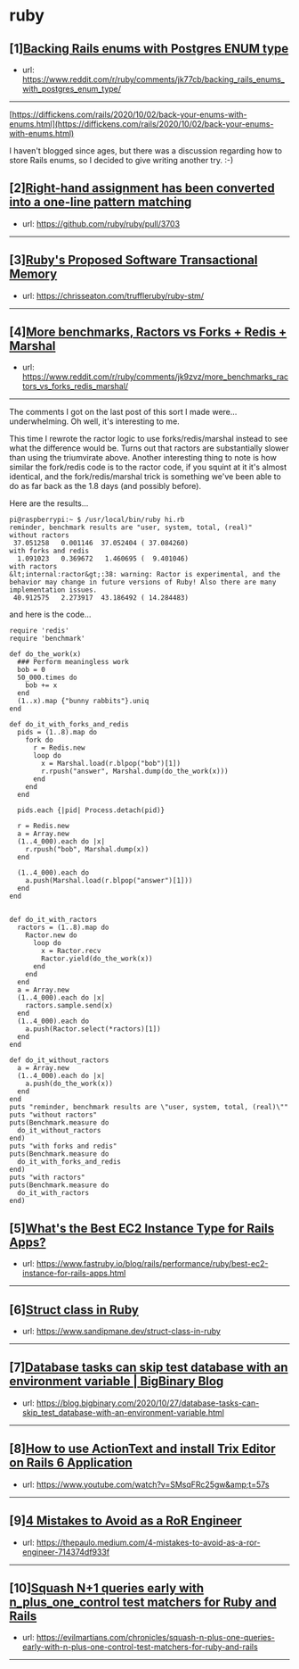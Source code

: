 # ruby
## [1][Backing Rails enums with Postgres ENUM type](https://www.reddit.com/r/ruby/comments/jk77cb/backing_rails_enums_with_postgres_enum_type/)
- url: https://www.reddit.com/r/ruby/comments/jk77cb/backing_rails_enums_with_postgres_enum_type/
---
[https://diffickens.com/rails/2020/10/02/back-your-enums-with-enums.html](https://diffickens.com/rails/2020/10/02/back-your-enums-with-enums.html)

I haven't blogged since ages, but there was a discussion regarding how to store Rails enums, so I decided to give writing another try. :-)
## [2][Right-hand assignment has been converted into a one-line pattern matching](https://www.reddit.com/r/ruby/comments/jk8icl/righthand_assignment_has_been_converted_into_a/)
- url: https://github.com/ruby/ruby/pull/3703
---

## [3][Ruby's Proposed Software Transactional Memory](https://www.reddit.com/r/ruby/comments/jjsayz/rubys_proposed_software_transactional_memory/)
- url: https://chrisseaton.com/truffleruby/ruby-stm/
---

## [4][More benchmarks, Ractors vs Forks + Redis + Marshal](https://www.reddit.com/r/ruby/comments/jk9zvz/more_benchmarks_ractors_vs_forks_redis_marshal/)
- url: https://www.reddit.com/r/ruby/comments/jk9zvz/more_benchmarks_ractors_vs_forks_redis_marshal/
---
The comments I got on the last post of this sort I made were... underwhelming.  Oh well, it's interesting to me.

This time I rewrote the ractor logic to use forks/redis/marshal instead to see what the difference would be.  Turns out that ractors are substantially slower than using the triumvirate above.  Another interesting thing to note is how similar the fork/redis code is to the ractor code, if you squint at it it's almost identical, and the fork/redis/marshal trick is something we've been able to do as far back as the 1.8 days (and possibly before).

Here are the results...
```
pi@raspberrypi:~ $ /usr/local/bin/ruby hi.rb 
reminder, benchmark results are "user, system, total, (real)"
without ractors
 37.051258   0.001146  37.052404 ( 37.084260)
with forks and redis
  1.091023   0.369672   1.460695 (  9.401046)
with ractors
&lt;internal:ractor&gt;:38: warning: Ractor is experimental, and the behavior may change in future versions of Ruby! Also there are many implementation issues.
 40.912575   2.273917  43.186492 ( 14.284483)
```

and here is the code...

```
require 'redis'
require 'benchmark'

def do_the_work(x)
  ### Perform meaningless work
  bob = 0 
  50_000.times do
    bob += x
  end
  (1..x).map {"bunny rabbits"}.uniq 
end

def do_it_with_forks_and_redis
  pids = (1..8).map do
    fork do
      r = Redis.new
      loop do
        x = Marshal.load(r.blpop("bob")[1])
        r.rpush("answer", Marshal.dump(do_the_work(x)))
      end
    end
  end
  
  pids.each {|pid| Process.detach(pid)}

  r = Redis.new
  a = Array.new
  (1..4_000).each do |x|
    r.rpush("bob", Marshal.dump(x))
  end

  (1..4_000).each do
    a.push(Marshal.load(r.blpop("answer")[1]))
  end
end


def do_it_with_ractors
  ractors = (1..8).map do
    Ractor.new do
      loop do
        x = Ractor.recv
        Ractor.yield(do_the_work(x))
      end
    end
  end
  a = Array.new
  (1..4_000).each do |x|
    ractors.sample.send(x)
  end
  (1..4_000).each do
    a.push(Ractor.select(*ractors)[1])
  end
end

def do_it_without_ractors
  a = Array.new
  (1..4_000).each do |x|
    a.push(do_the_work(x))
  end
end
puts "reminder, benchmark results are \"user, system, total, (real)\""
puts "without ractors"
puts(Benchmark.measure do 
  do_it_without_ractors
end)
puts "with forks and redis"
puts(Benchmark.measure do
  do_it_with_forks_and_redis
end)
puts "with ractors"
puts(Benchmark.measure do
  do_it_with_ractors
end)
```
## [5][What's the Best EC2 Instance Type for Rails Apps?](https://www.reddit.com/r/ruby/comments/jjo4lf/whats_the_best_ec2_instance_type_for_rails_apps/)
- url: https://www.fastruby.io/blog/rails/performance/ruby/best-ec2-instance-for-rails-apps.html
---

## [6][Struct class in Ruby](https://www.reddit.com/r/ruby/comments/jjs5n7/struct_class_in_ruby/)
- url: https://www.sandipmane.dev/struct-class-in-ruby
---

## [7][Database tasks can skip test database with an environment variable | BigBinary Blog](https://www.reddit.com/r/ruby/comments/jji66z/database_tasks_can_skip_test_database_with_an/)
- url: https://blog.bigbinary.com/2020/10/27/database-tasks-can-skip_test_database-with-an-environment-variable.html
---

## [8][How to use ActionText and install Trix Editor on Rails 6 Application](https://www.reddit.com/r/ruby/comments/jjgnqw/how_to_use_actiontext_and_install_trix_editor_on/)
- url: https://www.youtube.com/watch?v=SMsqFRc25gw&amp;t=57s
---

## [9][4 Mistakes to Avoid as a RoR Engineer](https://www.reddit.com/r/ruby/comments/jjbp7c/4_mistakes_to_avoid_as_a_ror_engineer/)
- url: https://thepaulo.medium.com/4-mistakes-to-avoid-as-a-ror-engineer-714374df933f
---

## [10][Squash N+1 queries early with n_plus_one_control test matchers for Ruby and Rails](https://www.reddit.com/r/ruby/comments/jj2ob8/squash_n1_queries_early_with_n_plus_one_control/)
- url: https://evilmartians.com/chronicles/squash-n-plus-one-queries-early-with-n-plus-one-control-test-matchers-for-ruby-and-rails
---

